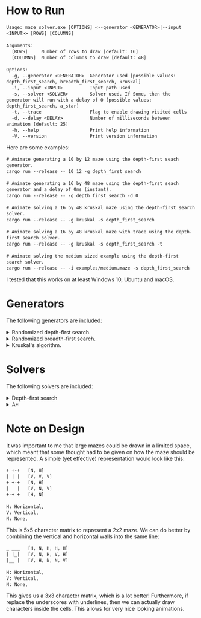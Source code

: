 # How to Run

```
Usage: maze_solver.exe [OPTIONS] <--generator <GENERATOR>|--input <INPUT>> [ROWS] [COLUMNS]

Arguments:
  [ROWS]     Number of rows to draw [default: 16]
  [COLUMNS]  Number of columns to draw [default: 48]

Options:
  -g, --generator <GENERATOR>  Generator used [possible values: depth_first_search, breadth_first_search, kruskal]
  -i, --input <INPUT>          Input path used
  -s, --solver <SOLVER>        Solver used. If Some, then the generator will run with a delay of 0 [possible values: depth_first_search, a_star]
  -t, --trace                  Flag to enable drawing visited cells
  -d, --delay <DELAY>          Number of milliseconds between animation [default: 25]
  -h, --help                   Print help information
  -V, --version                Print version information
```

Here are some examples:

```
# Animate generating a 10 by 12 maze using the depth-first seach generator.
cargo run --release -- 10 12 -g depth_first_search

# Animate generating a 16 by 48 maze using the depth-first seach generator and a delay of 0ms (instant).
cargo run --release -- -g depth_first_search -d 0

# Animate solving a 16 by 48 kruskal maze using the depth-first search solver.
cargo run --release -- -g kruskal -s depth_first_search

# Animate solving a 16 by 48 kruskal maze with trace using the depth-first search solver.
cargo run --release -- -g kruskal -s depth_first_search -t

# Animate solving the medium sized example using the depth-first search solver.
cargo run --release -- -i examples/medium.maze -s depth_first_search
```

I tested that this works on at least Windows 10, Ubuntu and macOS.

# Generators

The following generators are included:
<details><summary>Randomized depth-first search.</summary>

![](examples/dfs.gif)
</details>

<details><summary>Randomized breadth-first search.</summary>

![](examples/bfs.gif)
</details>

<details><summary>Kruskal's algorithm.</summary>

![](examples/kruskal.gif)
</details>

# Solvers

The following solvers are included:
<details><summary>Depth-first search</summary>

![](examples/dfs_solver.gif)
</details>
<details><summary>A*</summary>

No gif yet.
</details>


# Note on Design

It was important to me that large mazes could be drawn in a limited space, which meant that some thought had to be given
on how the maze should be represented. A simple (yet effective) representation would look like this:

```
+ +-+   [N, H]     
| | |   [V, V, V]     
+ +-+   [N, H]
|   |   [V, N, V]
+-+ +   [H, N]

H: Horizontal,
V: Vertical,
N: None,
```

This is 5x5 character matrix to represent a 2x2 maze. We can do better by combining the vertical and horizontal walls
into the same line:

```
_ ___   [H, N, H, H, H]
| |_|   [V, N, H, V, H]
|__ |   [V, H, N, N, V]

H: Horizontal,
V: Vertical,
N: None,
```

This gives us a 3x3 character matrix, which is a lot better! Furthermore, if replace the underscores with underlines,
then we can actually draw characters inside the cells. This allows for very nice looking animations.